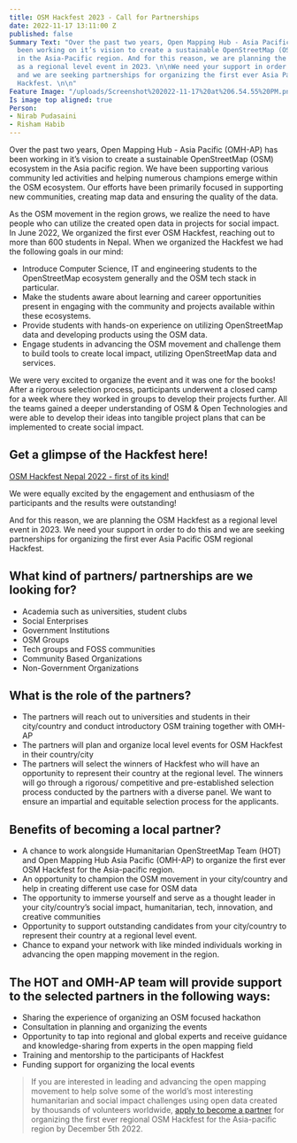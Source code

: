 ```yaml
---
title: OSM Hackfest 2023 - Call for Partnerships
date: 2022-11-17 13:11:00 Z
published: false
Summary Text: "Over the past two years, Open Mapping Hub - Asia Pacific (OMH-AP) has
  been working on it’s vision to create a sustainable OpenStreetMap (OSM) ecosystem
  in the Asia-Pacific region. And for this reason, we are planning the OSM Hackfest
  as a regional level event in 2023. \n\nWe need your support in order to do this
  and we are seeking partnerships for organizing the first ever Asia Pacific OSM regional
  Hackfest. \n\n"
Feature Image: "/uploads/Screenshot%202022-11-17%20at%206.54.55%20PM.png"
Is image top aligned: true
Person:
- Nirab Pudasaini
- Risham Habib
---
```


Over the past two years, Open Mapping Hub - Asia Pacific (OMH-AP) has been working in it’s vision to create a sustainable OpenStreetMap (OSM) ecosystem in the Asia pacific region. We have been supporting various community led activities and helping numerous  champions emerge within the OSM ecosystem. Our efforts have been primarily focused in supporting new communities, creating map data and ensuring the quality of the data. 

As the OSM movement in the region grows, we realize the need to have people who can utilize the created open data in projects for social impact. In June 2022, We organized the first ever OSM Hackfest, reaching out to more than 600  students in Nepal. When we organized the Hackfest we had the following goals in our mind: 

* Introduce Computer Science, IT and engineering students to the OpenStreetMap ecosystem generally and the OSM tech stack in particular.
* Make the students aware about learning and career opportunities present in engaging with the community and projects available within these ecosystems.
* Provide students with hands-on experience on utilizing OpenStreetMap data and developing products using the OSM data.
* Engage students in advancing the OSM movement and challenge them to build tools to create local impact, utilizing OpenStreetMap data and services.

We were very excited to organize the event and it was one for the books! After a rigorous selection process, participants underwent a closed camp for a week where they worked in groups to develop their projects further. All the teams gained a deeper understanding of OSM & Open Technologies and were able to develop their ideas into tangible project plans that can be implemented to create social impact. 

## Get a glimpse of the Hackfest here!

[OSM Hackfest Nepal 2022 - first of its kind!](https://www.youtube.com/watch?v=EZuIqnnyoI4)

We were equally excited by the engagement and enthusiasm of the participants and the results were outstanding!

And for this reason, we are planning the OSM Hackfest as a  regional level event in 2023. We need your support in order to do this and we are seeking partnerships for organizing the first ever Asia Pacific OSM regional Hackfest. 

## What kind of partners/ partnerships are we looking for?
* Academia such as universities, student clubs
* Social Enterprises
* Government Institutions
* OSM Groups
* Tech groups and FOSS communities
* Community Based Organizations
* Non-Government Organizations

## What is the role of the partners?
* The partners will reach out to universities and students in their city/country and conduct introductory OSM training together with OMH-AP
* The partners will plan and organize local level events for OSM Hackfest in their country/city
* The partners will select the winners of Hackfest who will have an opportunity to represent their country at the regional level. The winners will go through a rigorous/ competitive and pre-established selection process conducted by the partners with a diverse panel. We want to ensure an impartial and equitable selection process for the applicants.

## Benefits of becoming a local partner?
* A chance to work alongside Humanitarian OpenStreetMap Team (HOT) and Open Mapping Hub Asia Pacific (OMH-AP) to organize the first ever OSM Hackfest for the Asia-pacific region.
* An opportunity to champion the OSM movement in your city/country and help in creating different use case for OSM data
* The opportunity to immerse yourself and serve as a thought leader in your city/country’s social impact, humanitarian, tech, innovation, and creative communities
* Opportunity to support outstanding candidates from your city/country to represent their country at a regional level event.
* Chance to expand your network with like minded individuals working in advancing the open mapping movement in the region. 

## The HOT and OMH-AP team will provide support to the selected partners in the following ways:

* Sharing the experience of organizing an OSM focused hackathon
* Consultation in planning and organizing the events
* Opportunity to tap into regional and global experts and receive guidance and knowledge-sharing from experts in the open mapping field 
* Training and mentorship to the participants of Hackfest 
* Funding support for organizing the local events

> If you are interested in leading and advancing the open mapping movement to help solve some of the world’s most interesting humanitarian and social impact challenges using open data created by thousands of volunteers worldwide, [apply to become a partner](https://docs.google.com/forms/d/1f1AzHrPbbrr23P2JOaVf2A5TWHilnu1uDFYNZ8kyWP0/edit) for organizing the first ever regional OSM Hackfest for the Asia-pacific region by December 5th 2022.


